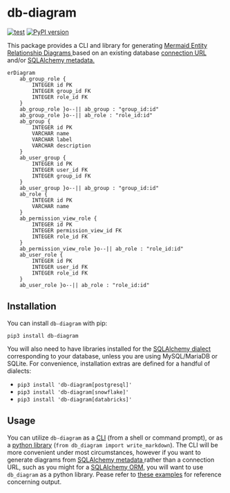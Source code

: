 # db-diagram

[![test](https://github.com/enorganic/db-diagram/actions/workflows/test.yml/badge.svg?branch=main)](https://github.com/enorganic/db-diagram/actions/workflows/test.yml)
[![PyPI version](https://badge.fury.io/py/db-diagram.svg?icon=si%3Apython)](https://badge.fury.io/py/db-diagram)

This package provides a CLI and library for generating
[Mermaid Entity Relationship Diagrams
](https://mermaid.js.org/syntax/entityRelationshipDiagram.html)
based on an existing database [connection URL
](https://docs.sqlalchemy.org/en/20/core/engines.html#database-urls) and/or
[SQLAlchemy metadata.
](https://docs.sqlalchemy.org/en/20/core/metadata.html)

```mermaid
erDiagram
    ab_group_role {
        INTEGER id PK
        INTEGER group_id FK
        INTEGER role_id FK
    }
    ab_group_role }o--|| ab_group : "group_id:id"
    ab_group_role }o--|| ab_role : "role_id:id"
    ab_group {
        INTEGER id PK
        VARCHAR name
        VARCHAR label
        VARCHAR description
    }
    ab_user_group {
        INTEGER id PK
        INTEGER user_id FK
        INTEGER group_id FK
    }
    ab_user_group }o--|| ab_group : "group_id:id"
    ab_role {
        INTEGER id PK
        VARCHAR name
    }
    ab_permission_view_role {
        INTEGER id PK
        INTEGER permission_view_id FK
        INTEGER role_id FK
    }
    ab_permission_view_role }o--|| ab_role : "role_id:id"
    ab_user_role {
        INTEGER id PK
        INTEGER user_id FK
        INTEGER role_id FK
    }
    ab_user_role }o--|| ab_role : "role_id:id"
```

## Installation

You can install `db-diagram` with pip:

```shell
pip3 install db-diagram
```

You will also need to have libraries installed for the
[SQLAlchemy dialect](https://docs.sqlalchemy.org/en/latest/dialects/)
corresponding to your database, unless you are using MySQL/MariaDB
or SQLite. For convenience, installation extras are defined for a handful of
dialects:

- `pip3 install 'db-diagram[postgresql]'`
- `pip3 install 'db-diagram[snowflake]'`
- `pip3 install 'db-diagram[databricks]'`

## Usage

You can utilize `db-diagram` as a
[CLI](https://db-diagram.enorganic.or/cli/) (from a shell or command prompt),
or as a [python library](https://db-diagram.enorganic.or/api/)
(`from db_diagram import write_markdown`).
The CLI will be more convenient under most circumstances, however
if you want to generate diagrams from [SQLAlchemy metadata
](https://docs.sqlalchemy.org/en/20/core/metadata.html) rather than
a connection URL, such as you might for a
[SQLAlchemy ORM](https://docs.sqlalchemy.org/en/latest/orm/),
you will want to use `db_diagram` as a python library.
Pease refer to [these examples](https://db-diagram.enorganic.org/examples/)
for reference concerning output.

